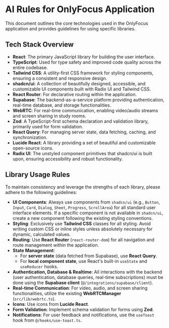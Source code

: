# AI Rules for OnlyFocus Application

This document outlines the core technologies used in the OnlyFocus application and provides guidelines for using specific libraries.

## Tech Stack Overview

*   **React**: The primary JavaScript library for building the user interface.
*   **TypeScript**: Used for type safety and improved code quality across the entire codebase.
*   **Tailwind CSS**: A utility-first CSS framework for styling components, ensuring a consistent and responsive design.
*   **shadcn/ui**: A collection of beautifully designed, accessible, and customizable UI components built with Radix UI and Tailwind CSS.
*   **React Router**: For declarative routing within the application.
*   **Supabase**: The backend-as-a-service platform providing authentication, real-time database, and storage functionalities.
*   **WebRTC**: For real-time communication, enabling video/audio streams and screen sharing in study rooms.
*   **Zod**: A TypeScript-first schema declaration and validation library, primarily used for form validation.
*   **React Query**: For managing server state, data fetching, caching, and synchronization.
*   **Lucide React**: A library providing a set of beautiful and customizable open-source icons.
*   **Radix UI**: The unstyled component primitives that shadcn/ui is built upon, ensuring accessibility and robust functionality.

## Library Usage Rules

To maintain consistency and leverage the strengths of each library, please adhere to the following guidelines:

*   **UI Components**: Always use components from `shadcn/ui` (e.g., `Button`, `Input`, `Card`, `Dialog`, `Sheet`, `Progress`, `ScrollArea`) for all standard user interface elements. If a specific component is not available in `shadcn/ui`, create a new component following the existing styling conventions.
*   **Styling**: Exclusively use **Tailwind CSS** classes for all styling. Avoid writing custom CSS or inline styles unless absolutely necessary for dynamic, calculated values.
*   **Routing**: Use **React Router** (`react-router-dom`) for all navigation and route management within the application.
*   **State Management**:
    *   For **server state** (data fetched from Supabase), use **React Query**.
    *   For **local component state**, use React's built-in `useState` and `useReducer` hooks.
*   **Authentication, Database & Realtime**: All interactions with the backend (user authentication, database queries, real-time subscriptions) must be done using the **Supabase client** (`@/integrations/supabase/client`).
*   **Real-time Communication**: For video, audio, and screen sharing functionalities, utilize the existing **WebRTCManager** (`src/lib/webrtc.ts`).
*   **Icons**: Use icons from **Lucide React**.
*   **Form Validation**: Implement schema validation for forms using **Zod**.
*   **Notifications**: For user feedback and notifications, use the `useToast` hook from `@/hooks/use-toast.ts`.